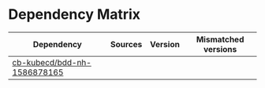 # Dependency Matrix

Dependency | Sources | Version | Mismatched versions
---------- | ------- | ------- | -------------------
[cb-kubecd/bdd-nh-1586878165](https://github.com/cb-kubecd/bdd-nh-1586878165.git) |  | []() | 
